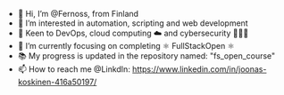 - 👋 Hi, I’m @Fernoss, from Finland
- 👀 I’m interested in automation, scripting and web development
- 🚀 Keen to DevOps, cloud computing ☁️ and cybersecurity 👨🏻‍💻
- 🌱 I’m currently focusing on completing ⚛️ FullStackOpen ⚛️
- 📚 My progress is updated in the repository named: "fs_open_course"
- 📫 How to reach me @LinkdIn: https://www.linkedin.com/in/joonas-koskinen-416a50197/
  

<!---
Fernoss/Fernoss is a ✨ special ✨ repository because its `README.md` (this file) appears on your GitHub profile.
You can click the Preview link to take a look at your changes.
--->
